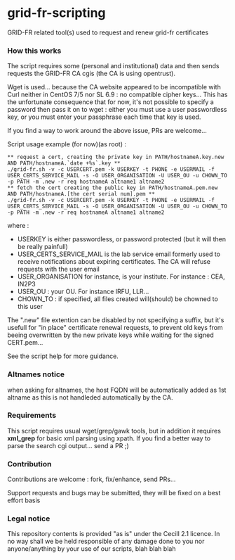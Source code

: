 # grid-fr-scripting
GRID-FR related tool(s) used to request and renew grid-fr certificates

### How this works

The script requires some (personal and institutional) data and then sends requests the GRID-FR CA cgis (the CA is using opentrust).

Wget is used... because the CA website appeared to be incompatible with Curl neither in CentOS 7/5 nor SL 6.9 : no compatible cipher keys...
This has the unfortunate consequence that for now, it's not possible to specify a password then pass it on to wget : either you must use a user passwordless key, or you must enter your passphrase each time that key is used.

If you find a way to work around the above issue, PRs are welcome...

Script usage example (for now)(as root) :

~~~~ 
** request a cert, creating the private key in PATH/hostnameA.key.new AND PATH/hostnameA.`date +%s`.key **
./grid-fr.sh -v -c USERCERT.pem -k USERKEY -t PHONE -e USERMAIL -f USER_CERTS_SERVICE_MAIL -s -O USER_ORGANISATION -U USER_OU -u CHOWN_TO -p PATH -m .new -r req hostnameA altname1 altname2
** fetch the cert creating the public key in PATH/hostnameA.pem.new AND PATH/hostnameA.[the cert serial num].pem **
./grid-fr.sh -v -c USERCERT.pem -k USERKEY -t PHONE -e USERMAIL -f USER_CERTS_SERVICE_MAIL -s -O USER_ORGANISATION -U USER_OU -u CHOWN_TO -p PATH -m .new -r req hostnameA altname1 altname2 
~~~~

where :

- USERKEY is either passwordless, or password protected (but it will then be really painfull)
- USER_CERTS_SERVICE_MAIL is the lab service email formerly used to receive notifications about expiring certificates. The CA will refuse requests with the user email
- USER_ORGANISATION for instance, is your institute. For instance : CEA, IN2P3
- USER_OU : your OU. For instance IRFU, LLR...
- CHOWN_TO : if specified, all files created will(should) be chowned to this user

The ".new" file extention can be disabled by not specifying a suffix, but it's usefull for "in place" certificate renewal requests, to prevent old keys from beeing overwritten by the new private keys while waiting for the signed CERT.pem...

See the script help for more guidance.

### Altnames notice

when asking for altnames, the host FQDN will be automatically added as 1st altname as this is not handleded automatically by the CA.

### Requirements

This script requires usual wget/grep/gawk tools, but in addition it requires __xml_grep__ for basic xml parsing using xpath. If you find a better way to parse the search cgi output... send a PR ;)

### Contribution

Contributions are welcome : fork, fix/enhance, send PRs...

Support requests and bugs may be submitted, they will be fixed on a best effort basis

### Legal notice
This repository contents is provided "as is" under the Cecill 2.1 licence.
In no way shall we be held responsible of any damage done to you nor anyone/anything by your use of our scripts, blah blah blah
